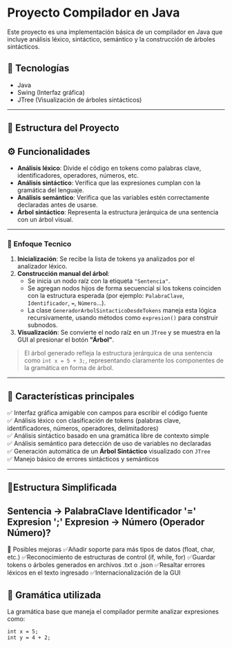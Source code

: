 # Proyecto Compilador en Java

Este proyecto es una implementación básica de un compilador en Java que incluye análisis léxico, sintáctico, semántico y la construcción de árboles sintácticos.

## 🔧 Tecnologías

- Java
- Swing (Interfaz gráfica)
- JTree (Visualización de árboles sintácticos)
---
## 📁 Estructura del Proyecto

## ⚙️ Funcionalidades

- **Análisis léxico**: Divide el código en tokens como palabras clave, identificadores, operadores, números, etc.
- **Análisis sintáctico**: Verifica que las expresiones cumplan con la gramática del lenguaje.
- **Análisis semántico**: Verifica que las variables estén correctamente declaradas antes de usarse.
- **Árbol sintáctico**: Representa la estructura jerárquica de una sentencia con un árbol visual.
---
### 🧬 Enfoque Tecnico

1. **Inicialización**: Se recibe la lista de tokens ya analizados por el analizador léxico.
2. **Construcción manual del árbol**:
   - Se inicia un nodo raíz con la etiqueta `"Sentencia"`.
   - Se agregan nodos hijos de forma secuencial si los tokens coinciden con la estructura esperada (por ejemplo: `PalabraClave`, `Identificador`, `=`, `Número`...).
   - La clase `GeneradorArbolSintacticoDesdeTokens` maneja esta lógica recursivamente, usando métodos como `expresion()` para construir subnodos.
3. **Visualización**: Se convierte el nodo raíz en un `JTree` y se muestra en la GUI al presionar el botón **"Árbol"**.

> El árbol generado refleja la estructura jerárquica de una sentencia como `int x = 5 + 3;`, representando claramente los componentes de la gramática en forma de árbol.
---
## 🚀 Características principales

✅ Interfaz gráfica amigable con campos para escribir el código fuente  
✅ Análisis léxico con clasificación de tokens (palabras clave, identificadores, números, operadores, delimitadores)  
✅ Análisis sintáctico basado en una gramática libre de contexto simple  
✅ Análisis semántico para detección de uso de variables no declaradas  
✅ Generación automática de un **Árbol Sintáctico** visualizado con `JTree`  
✅ Manejo básico de errores sintácticos y semánticos  

---

## 🧪Estructura Simplificada
Sentencia → PalabraClave Identificador '=' Expresion ';'
Expresion → Número (Operador Número)?
---
📌 Posibles mejoras
✅Añadir soporte para más tipos de datos (float, char, etc.)
✅Reconocimiento de estructuras de control (if, while, for)
✅Guardar tokens o árboles generados en archivos .txt o .json
✅Resaltar errores léxicos en el texto ingresado
✅Internacionalización de la GUI

## 📘 Gramática utilizada
La gramática base que maneja el compilador permite analizar expresiones como:
```text
int x = 5;
int y = 4 + 2;




